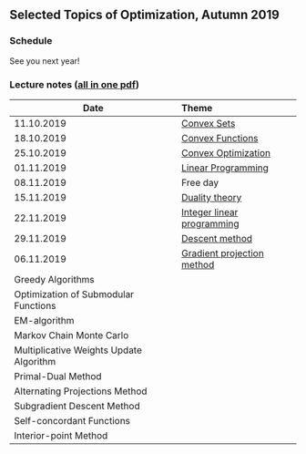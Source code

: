 ## Selected Topics of Optimization, Autumn 2019

### Schedule

See you next year!

### Lecture notes ([all in one pdf](./autumn-2019/notes/main.pdf))

**Date** | **Theme**
---- | :-----
11.10.2019 | [Convex Sets](./autumn-2019/notes/convex_sets.pdf)
18.10.2019 | [Convex Functions](./autumn-2019/notes/convex_functions.pdf)
25.10.2019 | [Convex Optimization](./autumn-2019/notes/convex_optimization.pdf)
01.11.2019 | [Linear Programming](./autumn-2019/notes/linear_programming.pdf)
08.11.2019 | Free day
15.11.2019 | [Duality theory](./autumn-2019/notes/duality_theory.pdf)
22.11.2019 | [Integer linear programming](./autumn-2019/notes/integer_linear_programming.pdf)
29.11.2019 | [Descent method](./autumn-2019/notes/descent_method.pdf)
06.11.2019 | [Gradient projection method](./autumn-2019/notes/gradient_projection_method.pdf)
 | Greedy Algorithms
 | Optimization of Submodular Functions
 | EM-algorithm
 | Markov Chain Monte Carlo
 | Multiplicative Weights Update Algorithm
 | Primal-Dual Method
 | Alternating Projections Method
 | Subgradient Descent Method
 | Self-concordant Functions
 | Interior-point Method
